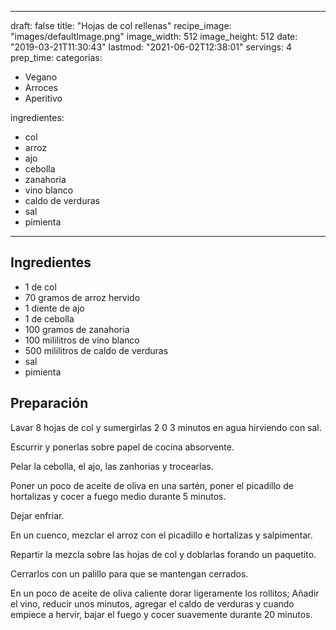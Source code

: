 
---
draft: false
title: "Hojas de col rellenas"
recipe_image: "images/defaultImage.png"
image_width: 512
image_height: 512
date: "2019-03-21T11:30:43"
lastmod: "2021-06-02T12:38:01"
servings: 4
prep_time: 
categorias:
  - Vegano
  - Arroces
  - Aperitivo

ingredientes:
  - col
  - arroz
  - ajo
  - cebolla
  - zanahoria
  - vino blanco
  - caldo de verduras
  - sal
  - pimienta
---

## Ingredientes
- 1  de col
- 70 gramos de arroz hervido
- 1 diente de ajo
- 1  de cebolla
- 100 gramos de zanahoria
- 100 mililitros de vino blanco
- 500 mililitros de caldo de verduras
- sal
- pimienta

## Preparación
Lavar 8 hojas de col y sumergirlas 2 0 3 minutos en agua hirviendo con sal.

Escurrir y ponerlas sobre papel de cocina absorvente.

Pelar la cebolla, el ajo, las zanhorias y trocearlas.

Poner un poco de aceite de oliva en una sartén, poner el picadillo de hortalizas y cocer a fuego medio durante 5 minutos.

Dejar enfriar.

En un cuenco, mezclar el arroz con el picadillo e hortalizas y salpimentar.

Repartir la mezcla sobre las hojas de col y doblarlas forando un paquetito.

Cerrarlos con un palillo para que se mantengan cerrados.

En un poco de aceite de oliva caliente dorar ligeramente los rollitos; Añadir el vino, reducir unos minutos, agregar el caldo de verduras y cuando empiece a hervir, bajar el fuego y cocer suavemente durante 20 minutos.


